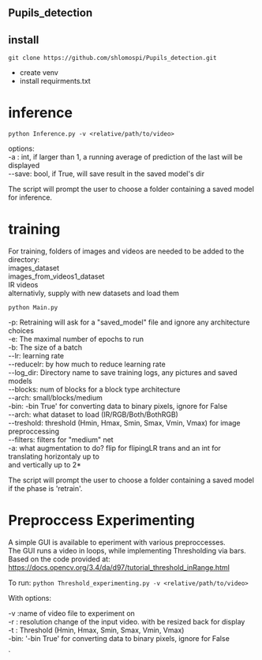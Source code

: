 ## Pupils_detection

## install
`git clone https://github.com/shlomospi/Pupils_detection.git`
- create venv  
- install requirments.txt  

# inference

`python Inference.py -v <relative/path/to/video>`

options:  
-a :    int, if larger than 1, a running average of prediction of the last will be displayed  
--save: bool, if True, will save result in the saved model's dir  

The script will prompt the user to choose a folder containing a saved model for inference.  

# training

For training, folders of images and videos are needed to be added to the directory:  
images_dataset  
images_from_videos1_dataset  
IR videos  
alternativly, supply with new datasets and load them  

`python Main.py`

-p: Retraining will ask for a "saved_model" file and ignore any architecture choices  
-e: The maximal number of epochs to run  
-b: The size of a batch  
--lr: learning rate  
--reducelr: by how much to reduce learning rate  
--log_dir: Directory name to save training logs, any pictures and saved models  
--blocks: num of blocks for a block type architecture  
--arch: small/blocks/medium  
-bin: -bin True' for converting data to binary pixels, ignore for False  
--arch: what dataset to load (IR/RGB/Both/BothRGB)  
--treshold: threshold (Hmin, Hmax, Smin, Smax, Vmin, Vmax) for image preproccessing  
--filters: filters for "medium" net  
-a: what augmentation to do? flip for flipingLR trans and an int for translating horizontaly up to <int>  
                             and vertically up to 2*<int>  
                             
The script will prompt the user to choose a folder containing a saved model if the phase is 'retrain'.  

# Preproccess Experimenting  

A simple GUI is available to eperiment with various preproccesses.  
The GUI runs a video in loops, while implementing Thresholding via bars.  
Based on the code provided at:   
https://docs.opencv.org/3.4/da/d97/tutorial_threshold_inRange.html  

To run:
`python Threshold_experimenting.py -v <relative/path/to/video>`

With options:

-v :name of video file to experiment on  
-r : resolution change of the input video. with be resized back for display  
-t : Threshold (Hmin, Hmax, Smin, Smax, Vmin, Vmax)  
-bin: '-bin True' for converting data to binary pixels, ignore for False   

`